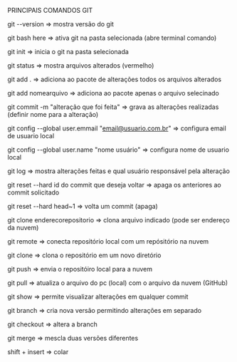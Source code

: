 
PRINCIPAIS COMANDOS GIT

git --version => mostra versão do git

git bash here => ativa git na pasta selecionada (abre terminal comando)

git init => inicia o git na pasta selecionada

git status => mostra arquivos alterados (vermelho)

git add . => adiciona ao pacote de alterações todos os arquivos alterados

git add nomearquivo => adiciona ao pacote apenas o arquivo selecinado

git commit -m "alteração que foi feita" => grava as alterações realizadas (definir nome para a alteração)

git config --global user.emmail "email@usuario.com.br" => configura email de usuario local

git config --global user.name "nome usuário" => configura nome de usuario local

git log => mostra alterações feitas e qual usuário responsável pela alteração

git reset --hard id do commit que deseja voltar => apaga os anteriores ao commit solicitado

git reset --hard head~1 => volta um commit (apaga)

git clone enderecorepositorio => clona arquivo indicado (pode ser endereço da nuvem)

git remote => conecta repositório local com um repósitório na nuvem

git clone => clona o repositório em um novo diretório

git push => envia o repositóiro local para a nuvem

git pull => atualiza o arquivo do pc (local) com o arquivo da nuvem (GitHub)

git show => permite visualizar alterações em qualquer commit

git branch => cria nova versão permitindo alterações em separado

git checkout => altera a branch

git merge => mescla duas versões diferentes

shift + insert => colar
